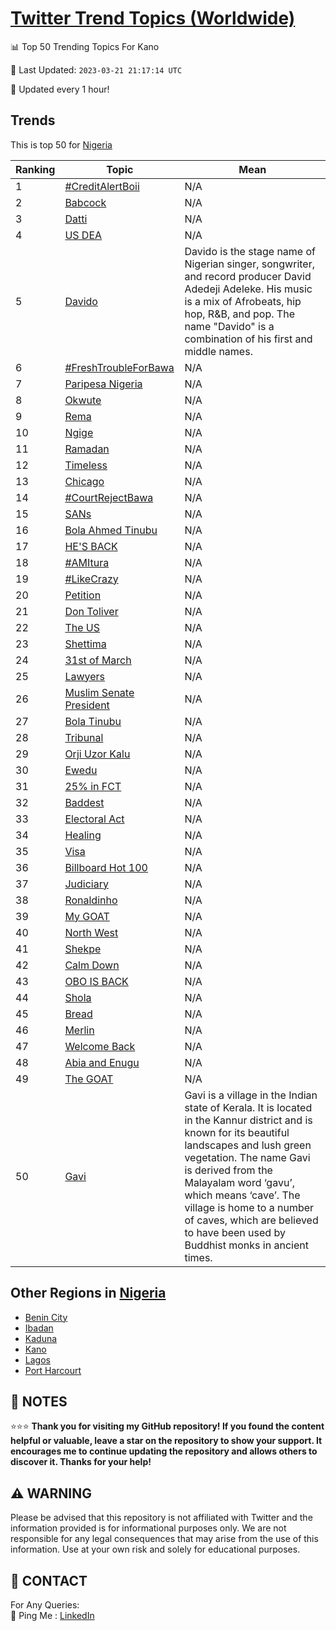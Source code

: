 [Twitter Trend Topics (Worldwide)](https://github.com/ErcinDedeoglu/Twitter-Trend-Topics)
==========


📊 Top 50 Trending Topics For Kano

📆 Last Updated: `2023-03-21 21:17:14 UTC`

🔧 Updated every 1 hour!


## Trends

This is top 50 for [Nigeria](</Nigeria>)

| Ranking | Topic | Mean |
| ------- | ------------ | ------------ |
| 1 | [#CreditAlertBoii](http://twitter.com/search?q=%23CreditAlertBoii) | N/A |
| 2 | [Babcock](http://twitter.com/search?q=Babcock) | N/A |
| 3 | [Datti](http://twitter.com/search?q=Datti) | N/A |
| 4 | [US DEA](http://twitter.com/search?q=US+DEA) | N/A |
| 5 | [Davido](http://twitter.com/search?q=Davido) | Davido is the stage name of Nigerian singer, songwriter, and record producer David Adedeji Adeleke. His music is a mix of Afrobeats, hip hop, R&B, and pop. The name "Davido" is a combination of his first and middle names. |
| 6 | [#FreshTroubleForBawa](http://twitter.com/search?q=%23FreshTroubleForBawa) | N/A |
| 7 | [Paripesa Nigeria](http://twitter.com/search?q=Paripesa+Nigeria) | N/A |
| 8 | [Okwute](http://twitter.com/search?q=Okwute) | N/A |
| 9 | [Rema](http://twitter.com/search?q=Rema) | N/A |
| 10 | [Ngige](http://twitter.com/search?q=Ngige) | N/A |
| 11 | [Ramadan](http://twitter.com/search?q=Ramadan) | N/A |
| 12 | [Timeless](http://twitter.com/search?q=Timeless) | N/A |
| 13 | [Chicago](http://twitter.com/search?q=Chicago) | N/A |
| 14 | [#CourtRejectBawa](http://twitter.com/search?q=%23CourtRejectBawa) | N/A |
| 15 | [SANs](http://twitter.com/search?q=SANs) | N/A |
| 16 | [Bola Ahmed Tinubu](http://twitter.com/search?q=Bola+Ahmed+Tinubu) | N/A |
| 17 | [HE'S BACK](http://twitter.com/search?q=HE%27S+BACK) | N/A |
| 18 | [#AMItura](http://twitter.com/search?q=%23AMItura) | N/A |
| 19 | [#LikeCrazy](http://twitter.com/search?q=%23LikeCrazy) | N/A |
| 20 | [Petition](http://twitter.com/search?q=Petition) | N/A |
| 21 | [Don Toliver](http://twitter.com/search?q=Don+Toliver) | N/A |
| 22 | [The US](http://twitter.com/search?q=The+US) | N/A |
| 23 | [Shettima](http://twitter.com/search?q=Shettima) | N/A |
| 24 | [31st of March](http://twitter.com/search?q=31st+of+March) | N/A |
| 25 | [Lawyers](http://twitter.com/search?q=Lawyers) | N/A |
| 26 | [Muslim Senate President](http://twitter.com/search?q=Muslim+Senate+President) | N/A |
| 27 | [Bola Tinubu](http://twitter.com/search?q=Bola+Tinubu) | N/A |
| 28 | [Tribunal](http://twitter.com/search?q=Tribunal) | N/A |
| 29 | [Orji Uzor Kalu](http://twitter.com/search?q=Orji+Uzor+Kalu) | N/A |
| 30 | [Ewedu](http://twitter.com/search?q=Ewedu) | N/A |
| 31 | [25% in FCT](http://twitter.com/search?q=25%25+in+FCT) | N/A |
| 32 | [Baddest](http://twitter.com/search?q=Baddest) | N/A |
| 33 | [Electoral Act](http://twitter.com/search?q=Electoral+Act) | N/A |
| 34 | [Healing](http://twitter.com/search?q=Healing) | N/A |
| 35 | [Visa](http://twitter.com/search?q=Visa) | N/A |
| 36 | [Billboard Hot 100](http://twitter.com/search?q=Billboard+Hot+100) | N/A |
| 37 | [Judiciary](http://twitter.com/search?q=Judiciary) | N/A |
| 38 | [Ronaldinho](http://twitter.com/search?q=Ronaldinho) | N/A |
| 39 | [My GOAT](http://twitter.com/search?q=My+GOAT) | N/A |
| 40 | [North West](http://twitter.com/search?q=North+West) | N/A |
| 41 | [Shekpe](http://twitter.com/search?q=Shekpe) | N/A |
| 42 | [Calm Down](http://twitter.com/search?q=Calm+Down) | N/A |
| 43 | [OBO IS BACK](http://twitter.com/search?q=OBO+IS+BACK) | N/A |
| 44 | [Shola](http://twitter.com/search?q=Shola) | N/A |
| 45 | [Bread](http://twitter.com/search?q=Bread) | N/A |
| 46 | [Merlin](http://twitter.com/search?q=Merlin) | N/A |
| 47 | [Welcome Back](http://twitter.com/search?q=Welcome+Back) | N/A |
| 48 | [Abia and Enugu](http://twitter.com/search?q=Abia+and+Enugu) | N/A |
| 49 | [The GOAT](http://twitter.com/search?q=The+GOAT) | N/A |
| 50 | [Gavi](http://twitter.com/search?q=Gavi) | Gavi is a village in the Indian state of Kerala. It is located in the Kannur district and is known for its beautiful landscapes and lush green vegetation. The name Gavi is derived from the Malayalam word ‘gavu’, which means ‘cave’. The village is home to a number of caves, which are believed to have been used by Buddhist monks in ancient times. |



## Other Regions in [Nigeria](</Nigeria>)

* [Benin City](</Nigeria/Benin City.md>)
* [Ibadan](</Nigeria/Ibadan.md>)
* [Kaduna](</Nigeria/Kaduna.md>)
* [Kano](</Nigeria/Kano.md>)
* [Lagos](</Nigeria/Lagos.md>)
* [Port Harcourt](</Nigeria/Port Harcourt.md>)



## 📝 NOTES

⭐⭐⭐ **Thank you for visiting my GitHub repository! If you found the content helpful or valuable, leave a star on the repository to show your support. It encourages me to continue updating the repository and allows others to discover it. Thanks for your help!**


## ⚠️ WARNING

Please be advised that this repository is not affiliated with Twitter and the information provided is for informational purposes only. We are not responsible for any legal consequences that may arise from the use of this information. Use at your own risk and solely for educational purposes.


## 📨 CONTACT

 For Any Queries:  
            🏓 Ping Me : [LinkedIn](https://www.linkedin.com/in/ercindedeoglu/)
